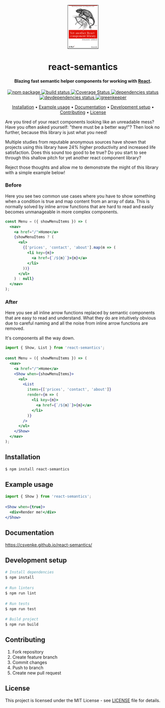 <div align="center">
  <img src='./media/logo.png' width="20%" alt='logo' />

  <h1>react-semantics</h1>

  <h4>Blazing fast semantic helper components for working with <a href="https://reactjs.org/" target="_blank">React</a>.</h4>

<p>
  <a href="https://badge.fury.io/js/react-semantics">
    <img src="https://badge.fury.io/js/react-semantics.svg" alt="npm package" />
  </a>
  <a href="https://travis-ci.com/csvenke/react-semantics">
    <img src="https://travis-ci.com/csvenke/react-semantics.svg?branch=master" alt="build status" />
  </a>
  <a href='https://coveralls.io/github/csvenke/react-semantics?branch=master'>
    <img src='https://coveralls.io/repos/github/csvenke/react-semantics/badge.svg?branch=master' alt='Coverage Status' />
  </a>
  <a href="https://david-dm.org/csvenke/react-semantics">
    <img src="https://david-dm.org/csvenke/react-semantics.svg" alt="dependencies status" />
  </a>
  <a href="https://david-dm.org/csvenke/react-semantics?type=dev">
    <img src="https://david-dm.org/csvenke/react-semantics/dev-status.svg" alt="devdependencies status" />
  </a>
  <a href="https://greenkeeper.io/">
    <img src="https://badges.greenkeeper.io/csvenke/react-semantics.svg" alt="greenkeeper" />
  </a>
</p>

  <p>
    <a href="#installation">Installation</a> •
    <a href="#example-usage">Example usage</a> •
    <a href="#documentation">Documentation</a> •
    <a href="#development-setup">Development setup</a> •
    <a href="#contributing">Contributing</a> •
    <a href="#license">License</a>
  </p>
</div>

Are you tired of your react components looking like an unreadable mess?
Have you often asked yourself: "there must be a better way!"?
Then look no further, because this library is just what you need!

Multiple studies from reputable anonymous sources have shown that projects using this library have 24% higher productivity and increased life satisfaction.
Does this sound too good to be true?
Do you start to see through this shallow pitch for yet another react component library?

Reject those thoughts and allow me to demonstrate the might of this library with a simple example below!

### Before

Here you see two common use cases where you have to show something when a condition is true and map content from an array of data.
This is normally solved by inline arrow functions that are hard to read and easily becomes unmanageable in more complex components.

```jsx
const Menu = ({ showMenuItems }) => (
  <nav>
    <a href="/">Home</a>
    {showMenuItems ? (
      <ul>
        {['prices', 'contact', 'about'].map(m => (
          <li key={m}>
            <a href={`/${m}`}>{m}</a>
          </li>
        ))}
      </ul>
    ) : null}
  </nav>
);
```

### After

Here you see all inline arrow functions replaced by semantic components that are easy to read and understand.
What they do are intuitively obvious due to careful naming and all the noise from inline arrow functions are removed.

It's components all the way down.

```jsx
import { Show, List } from 'react-semantics';

const Menu = ({ showMenuItems }) => (
  <nav>
    <a href="/">Home</a>
    <Show when={showMenuItems}>
      <ul>
        <List
          items={['prices', 'contact', 'about']}
          render={m => (
            <li key={m}>
              <a href={`/${m}`}>{m}</a>
            </li>
          )}
        />
      </ul>
    </Show>
  </nav>
);
```

## Installation

```bash
$ npm install react-semantics
```

## Example usage

```jsx
import { Show } from 'react-semantics';

<Show when={true}>
  <div>Render me!</div>
</Show>
```

## Documentation

https://csvenke.github.io/react-semantics/


## Development setup

```bash
# Install dependencies
$ npm install

# Run linters
$ npm run lint

# Run tests
$ npm run test

# Build project
$ npm run build
```

## Contributing

1.  Fork repository
1.  Create feature branch
1.  Commit changes
1.  Push to branch
1.  Create new pull request

## License

This project is licensed under the MIT License - see [LICENSE](https://github.com/csvenke/react-semantics/blob/master/LICENSE) file for details.
